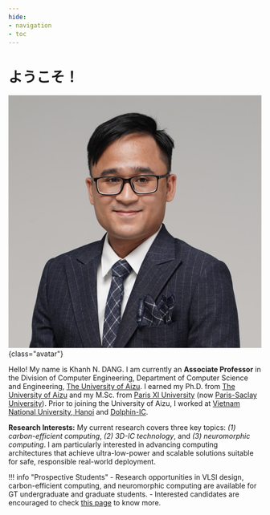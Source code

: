 ```yaml
---
hide:
- navigation
- toc
---
```


# <span id="greeting">ようこそ！</span>

![Image title](./assets/images/Khanh_N_DANG.jpg){class="avatar"}

Hello! My name is Khanh N. DANG.
I am currently an **Associate Professor** in the Division of Computer Engineering, Department of Computer Science and Engineering, [The University of Aizu](https://www.u-aizu.ac.jp/en/). I earned my Ph.D. from [The University of Aizu](https://www.u-aizu.ac.jp/en/) and my M.Sc. from [Paris XI University](https://en.wikipedia.org/wiki/Paris-Sud_University) (now [Paris-Saclay University](https://www.universite-paris-saclay.fr/en)). Prior to joining the University of Aizu, I worked at [Vietnam National University, Hanoi](https://vnu.edu.vn/eng/) and [Dolphin-IC](https://www.dolphin-ic.com/).

**Research Interests:** My current research covers three key topics: *(1) carbon-efficient computing*, *(2) 3D-IC technology*, and *(3) neuromorphic computing*. I am particularly interested in advancing computing architectures that achieve ultra-low-power and scalable solutions suitable for safe, responsible real-world deployment.


!!! info "Prospective Students"
    - Research opportunities in VLSI design, carbon-efficient computing, and neuromorphic computing are available for GT undergraduate and graduate students. 
    - Interested candidates are encouraged to check [this page](joinus.md) to know more.

<script src="https://ajax.googleapis.com/ajax/libs/jquery/2.1.1/jquery.min.js"></script>

<script>
    
var text = [ "Welcome!", "Xin chào!", "Bonjour!", "नमस्ते!",　"你好！", "ようこそ！"];
var counter = 0;
var elem = $("#greeting");
setInterval(change, 2500);
function change() {
    elem.fadeOut(function(){
        elem.html(text[counter]);
        counter++;
        if(counter >= text.length) { counter = 0; }
        elem.fadeIn(500);
    });
}

</script>

